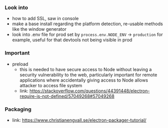 ### Look into

- how to add SSL, saw in console
- make a base install regarding the platform detection, re-usable methods like the window generator
- look into .env file for prod set by `process.env.NODE_ENV` -> `production` for example, useful for that devtools not being visible in prod

### Important
- preload
  - this is needed to have secure access to Node without leaving a security vulnerability to the web, particularly important for remote applications where accidentally giving access to Node allows attacker to access file system
  - link: https://stackoverflow.com/questions/44391448/electron-require-is-not-defined/57049268#57049268

### Packaging
- link: https://www.christianengvall.se/electron-packager-tutorial/